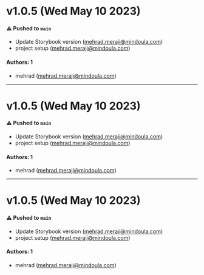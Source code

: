 # v1.0.5 (Wed May 10 2023)

#### ⚠️ Pushed to `main`

- Update Storybook version (mehrad.meraji@mindoula.com)
- project setup (mehrad.meraji@mindoula.com)

#### Authors: 1

- mehrad (mehrad.meraji@mindoula.com)

---

# v1.0.5 (Wed May 10 2023)

#### ⚠️ Pushed to `main`

- Update Storybook version (mehrad.meraji@mindoula.com)
- project setup (mehrad.meraji@mindoula.com)

#### Authors: 1

- mehrad (mehrad.meraji@mindoula.com)

---

# v1.0.5 (Wed May 10 2023)

#### ⚠️ Pushed to `main`

- Update Storybook version (mehrad.meraji@mindoula.com)
- project setup (mehrad.meraji@mindoula.com)

#### Authors: 1

- mehrad (mehrad.meraji@mindoula.com)
